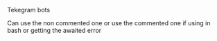 Tekegram bots

Can use the non commented one or use the commented one if using in bash or getting the awaited error
